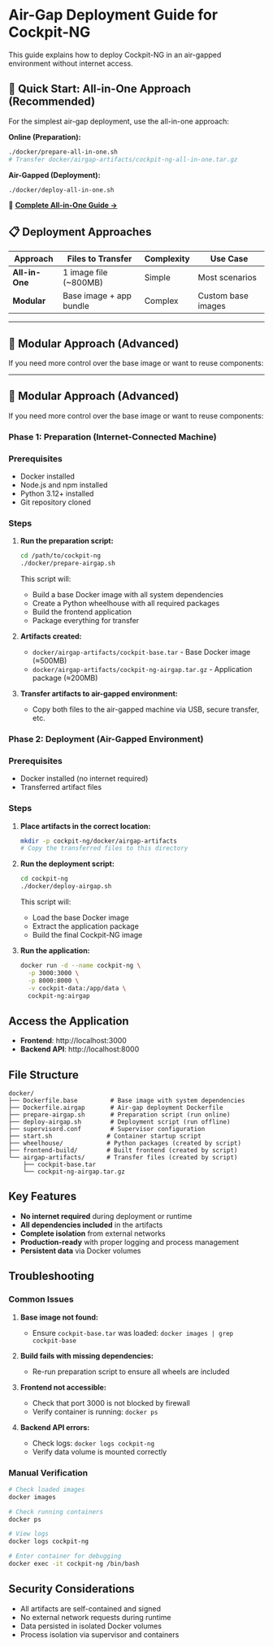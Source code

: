 # Air-Gap Deployment Guide for Cockpit-NG

This guide explains how to deploy Cockpit-NG in an air-gapped environment without internet access.

## 🚀 Quick Start: All-in-One Approach (Recommended)

For the simplest air-gap deployment, use the all-in-one approach:

**Online (Preparation):**
```bash
./docker/prepare-all-in-one.sh
# Transfer docker/airgap-artifacts/cockpit-ng-all-in-one.tar.gz
```

**Air-Gapped (Deployment):**
```bash
./docker/deploy-all-in-one.sh
```

📖 **[Complete All-in-One Guide →](README-ALL-IN-ONE.md)**

## 📋 Deployment Approaches

| Approach | Files to Transfer | Complexity | Use Case |
|----------|------------------|------------|----------|
| **All-in-One** | 1 image file (~800MB) | Simple | Most scenarios |
| **Modular** | Base image + app bundle | Complex | Custom base images |

---

## 🔧 Modular Approach (Advanced)

If you need more control over the base image or want to reuse components:

---

## 🔧 Modular Approach (Advanced)

If you need more control over the base image or want to reuse components:

### Phase 1: Preparation (Internet-Connected Machine)

### Prerequisites
- Docker installed
- Node.js and npm installed
- Python 3.12+ installed
- Git repository cloned

### Steps

1. **Run the preparation script:**
   ```bash
   cd /path/to/cockpit-ng
   ./docker/prepare-airgap.sh
   ```

   This script will:
   - Build a base Docker image with all system dependencies
   - Create a Python wheelhouse with all required packages
   - Build the frontend application
   - Package everything for transfer

2. **Artifacts created:**
   - `docker/airgap-artifacts/cockpit-base.tar` - Base Docker image (≈500MB)
   - `docker/airgap-artifacts/cockpit-ng-airgap.tar.gz` - Application package (≈200MB)

3. **Transfer artifacts to air-gapped environment:**
   - Copy both files to the air-gapped machine via USB, secure transfer, etc.

### Phase 2: Deployment (Air-Gapped Environment)

### Prerequisites
- Docker installed (no internet required)
- Transferred artifact files

### Steps

1. **Place artifacts in the correct location:**
   ```bash
   mkdir -p cockpit-ng/docker/airgap-artifacts
   # Copy the transferred files to this directory
   ```

2. **Run the deployment script:**
   ```bash
   cd cockpit-ng
   ./docker/deploy-airgap.sh
   ```

   This script will:
   - Load the base Docker image
   - Extract the application package
   - Build the final Cockpit-NG image

3. **Run the application:**
   ```bash
   docker run -d --name cockpit-ng \
     -p 3000:3000 \
     -p 8000:8000 \
     -v cockpit-data:/app/data \
     cockpit-ng:airgap
   ```

## Access the Application

- **Frontend**: http://localhost:3000
- **Backend API**: http://localhost:8000

## File Structure

```
docker/
├── Dockerfile.base         # Base image with system dependencies
├── Dockerfile.airgap       # Air-gap deployment Dockerfile
├── prepare-airgap.sh       # Preparation script (run online)
├── deploy-airgap.sh        # Deployment script (run offline)
├── supervisord.conf        # Supervisor configuration
├── start.sh               # Container startup script
├── wheelhouse/            # Python packages (created by script)
├── frontend-build/        # Built frontend (created by script)
└── airgap-artifacts/      # Transfer files (created by script)
    ├── cockpit-base.tar
    └── cockpit-ng-airgap.tar.gz
```

## Key Features

- **No internet required** during deployment or runtime
- **All dependencies included** in the artifacts
- **Complete isolation** from external networks
- **Production-ready** with proper logging and process management
- **Persistent data** via Docker volumes

## Troubleshooting

### Common Issues

1. **Base image not found:**
   - Ensure `cockpit-base.tar` was loaded: `docker images | grep cockpit-base`

2. **Build fails with missing dependencies:**
   - Re-run preparation script to ensure all wheels are included

3. **Frontend not accessible:**
   - Check that port 3000 is not blocked by firewall
   - Verify container is running: `docker ps`

4. **Backend API errors:**
   - Check logs: `docker logs cockpit-ng`
   - Verify data volume is mounted correctly

### Manual Verification

```bash
# Check loaded images
docker images

# Check running containers
docker ps

# View logs
docker logs cockpit-ng

# Enter container for debugging
docker exec -it cockpit-ng /bin/bash
```

## Security Considerations

- All artifacts are self-contained and signed
- No external network requests during runtime
- Data persisted in isolated Docker volumes
- Process isolation via supervisor and containers
